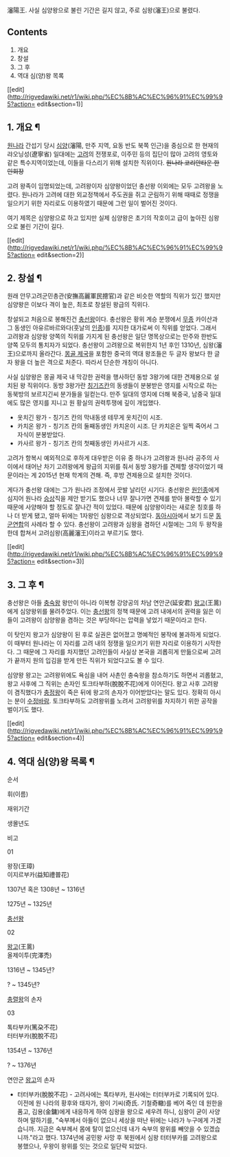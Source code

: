 瀋陽王. 사실 심양왕으로 불린 기간은 길지 않고, 주로 심왕(瀋王)으로 불렸다.

## Contents

    

1. 개요 
2. 창설 
3. 그 후 
4. 역대 심(양)왕 목록 

[[edit](http://rigvedawiki.net/r1/wiki.php/%EC%8B%AC%EC%96%91%EC%99%95?action=
edit&section=1)]

## 1. 개요 ¶

[원나라](%EC%9B%90%EB%82%98%EB%9D%BC.md) 간섭기 당시
[심양](%EC%84%A0%EC%96%91#s-2.md)(瀋陽, 만주 지역, 요동 반도 북쪽 인근)을 중심으로 한 현재의
랴오닝성(遼寧省) 일대에는 [고려](%EA%B3%A0%EB%A0%A4.md)의 전쟁포로, 이주민 등의 집단이 많아 고려의 영토와 같은
특수지역이었는데, 이들을 다스리기 위해 설치한 직위이다. <del>원나라 코리안타운 한인회장</del>

  

고려 왕족이 임명되었는데, 고려왕이자 심양왕이었던 충선왕 이외에는 모두 고려왕을 노렸다. 원나라가 고려에 대한 외교정책에서 주도권을 쥐고
군림하기 위해 때때로 정쟁을 일으키기 위한 자리로도 이용하였기 때문에 그런 일이 벌어진 것이다.

  

여기 제목은 심양왕으로 하고 있지만 실제 심양왕은 초기의 작호이고 급이 높아진 심왕으로 불린 기간이 길다.

  

[[edit](http://rigvedawiki.net/r1/wiki.php/%EC%8B%AC%EC%96%91%EC%99%95?action=
edit&section=2)]

## 2. 창설 ¶

원래 안무고려군민총관(安撫高麗軍民摠官)과 같은 비슷한 역할의 직위가 있긴 했지만 심양왕은 이보다 격이 높은, 최초로 창설된 왕급의 직위다.

  

창설되고 처음으로 봉해진건 [충선왕](%EC%B6%A9%EC%84%A0%EC%99%95.md)이다. 충선왕은 황위 계승 분쟁에서
[무종](%EB%AC%B4%EC%A2%85#s-2.md) 카이산과 그 동생인 아유르바르와다(훗날의
[인종](%EC%9D%B8%EC%A2%85#s-2.5.md))를 지지한 대가로써 이 직위를 얻었다. 그래서 고려왕과 심양왕 양쪽의
직위를 가지게 된 충선왕은 일단 명목상으로는 만주와 한반도 양쪽 모두의 통치자가 되었다. 충선왕이 고려왕으로 복위한지 1년 후인 1310년,
심왕(瀋王)으로까지 올라간다. [몽골 제국](%EB%AA%BD%EA%B3%A8%20%EC%A0%9C%EA%B5%AD.md)을 포함한
중국의 역대 왕조들은 두 글자 왕보다 한 글자 왕을 더 높은 격으로 처준다. 따라서 단순한 개칭이 아니다.

  

사실 심양왕은 몽골 제국 내 막강한 권력을 행사하던 동방 3왕가에 대한 견제용으로 설치된 왕 직위이다. 동방 3왕가란 [칭기즈칸](%EC%B9%AD%EA%B8%B0%EC%A6%88%20%EC%B9%B8.md)의 동생들이 분봉받은 영지를 시작으로 하는 동북방의
보르지긴씨 분가들을 일컫는다. 만주 일대의 영지에 더해 북중국, 남중국 일대에도 많은 영지를 지니고 원 황실의 권력투쟁에 깊이 개입했다.

  

  * 옷치긴 왕가 - 칭기즈 칸의 막내동생 테무게 옷치긴이 시조.
  * 카치온 왕가 - 칭기즈 칸의 둘째동생인 카치온이 시조. 단 카치온은 일찍 죽어서 그 자식이 분봉받았다.
  * 카사르 왕가 - 칭기즈 칸의 첫째동생인 카사르가 시조.  

고려가 항복시 예외적으로 후하게 대우받은 이유 중 하나가 고려왕과 원나라 공주의 사이에서 태어난 차기 고려왕에게 왕급의 지위를 줘서 동방
3왕가를 견제할 생각이었기 때문이라는 게 2015년 현재 학계의 견해. 즉, 후방 견제용으로 설치한 것이다.

  

게다가 충선왕 대에는 그가 원나라 조정에서 끗발 날리던 시기다. 충선왕은 [원인종](%EC%9D%B8%EC%A2%85#s-2.5.md)에게 심지어 원나라 [승상](%EC%8A%B9%EC%83%81.md)직을
제안 받기도 했으나 너무 잘나가면 견제를 받아 몰락할 수 있기 때문에 사양해야 할 정도로 잘나간 적이 있었다. 때문에 심양왕이라는 새로운
칭호를 하나 더 받게 됐고, 얼마 뒤에는 1자왕인 심왕으로 격상되었다.
[동아시아](%EB%8F%99%EC%95%84%EC%8B%9C%EC%95%84.md)에서 보기 드문
[동군연합](%EB%8F%99%EA%B5%B0%EC%97%B0%ED%95%A9.md)의 사례라 할 수 있다. 충선왕이 고려왕과 심왕을
겸하던 시절에는 그의 두 왕작을 한데 합쳐서 고려심왕(高麗瀋王)이라고 부르기도 했다.

  

[[edit](http://rigvedawiki.net/r1/wiki.php/%EC%8B%AC%EC%96%91%EC%99%95?action=
edit&section=3)]

## 3. 그 후 ¶

충선왕은 아들 [충숙왕](%EC%B6%A9%EC%88%99%EC%99%95.md) 왕만이 아니라 이복형 강양공의 차남 연안군(延安君)
[왕고](%EC%99%95%EA%B3%A0%28%EA%B3%A0%EB%A0%A4%29.md)(王暠)에게 심양왕위를 물려주었다. 이는
[충선왕](%EC%B6%A9%EC%84%A0%EC%99%95.md)의 정책 때문에 고려 내에서의 권력을 잃은 이들이 고려왕이 심양왕을
겸하는 것은 부당하다는 압력을 넣었기 때문이라고 한다.

  

이 탓인지 왕고가 심양왕이 된 후로 실권은 없어졌고 명예적인 봉작에 불과하게 되었다. 이 때부터 원나라는 이 자리를 고려 내의 정쟁을
일으키기 위한 자리로 이용하기 시작한다. 그 때문에 그 자리를 차지했던 고려인들이 사실상 본국을 괴롭히게 만듦으로써 고려가 끝까지 원의
입김을 받게 만든 직위가 되었다고도 볼 수 있다.

  

심양왕 왕고는 고려왕위에도 욕심을 내어 사촌인 충숙왕을 참소하기도 하면서 괴롭혔고, 왕고 사후에 그 직위는 손자인 토크타부하(脫脫不花)에게
이어진다. 왕고 사후 고려왕이 겸직했다가 [충정왕](%EC%B6%A9%EC%A0%95%EC%99%95.md)이 죽은 뒤에 왕고의 손자가
이어받았다는 말도 있다. 정확히 아시는 분이 [수정바람](%EC%88%98%EC%A0%95%EB%B0%94%EB%9E%8C.md).
토크타부하도 고려왕위를 노려서 고려왕위를 차지하기 위한 공작을 벌이기도 했다.

  

[[edit](http://rigvedawiki.net/r1/wiki.php/%EC%8B%AC%EC%96%91%EC%99%95?action=
edit&section=4)]

## 4. 역대 심(양)왕 목록 ¶

순서

휘(이름)

재위기간

생몰년도

비고

01

왕장(王璋)  
이지르부카(益知禮普花)

1307년 혹은 1308년 ~ 1316년

1275년 ~ 1325년

[충선왕](%EC%B6%A9%EC%84%A0%EC%99%95.md)

02

[왕고](%EC%99%95%EA%B3%A0.md)(王暠)  
올제이투(完澤禿)

1316년 ~ 1345년?

? ~ 1345년?

[충렬왕](%EC%B6%A9%EB%A0%AC%EC%99%95.md)의 손자

03

톡타부카(篤朶不花)  
터터부카(脫脫不花)

1354년 ~ 1376년

? ~ 1376년

연안군 [왕고](%EC%99%95%EA%B3%A0.md)의 손자

  

  * 터터부카(脫脫不花) - 고려사에는 톡타부카, 원사에는 터터부카로 기록되어 있다. 이전에 원 나라의 황후와 태자가, 왕이 기씨(奇氏. 기철奇轍)를 베어 죽인 데 원한을 품고, 김용(金鏞)에게 내응하게 하여 심왕을 왕으로 세우려 하니, 심왕이 굳이 사양하며 말하기를, "숙부께서 아들이 없으니 세상을 떠난 뒤에는 나라가 누구에게 가겠습니까. 지금은 숙부께서 몸에 탈이 없으신데 내가 숙부의 왕위를 빼앗을 수 있겠습니까."라고 했다. 1374년에 공민왕 사망 후 북원에서 심왕 터터부카를 고려왕으로 봉했으나, 우왕이 왕위를 잇는 것으로 일단락 되었다.

